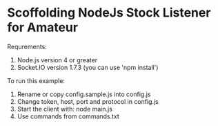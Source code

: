 # Scoffolding NodeJs Stock Listener for Amateur

Requrements:
1. Node.js version 4 or greater
2. Socket.IO version 1.7.3 (you can use 'npm install')

To run this example:

1. Rename or copy config.sample.js into config.js
2. Change token, host, port and protocol in config.js
3. Start the client with: node main.js
4. Use commands from commands.txt
